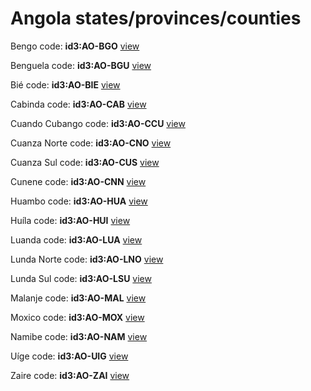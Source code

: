 # Angola states/provinces/counties
Bengo     code: **id3:AO-BGO**     [view](../export/geojson/medium/id3/ao/bgo.geojson)     


Benguela     code: **id3:AO-BGU**     [view](../export/geojson/medium/id3/ao/bgu.geojson)     


Bié     code: **id3:AO-BIE**     [view](../export/geojson/medium/id3/ao/bie.geojson)     


Cabinda     code: **id3:AO-CAB**     [view](../export/geojson/medium/id3/ao/cab.geojson)     


Cuando Cubango     code: **id3:AO-CCU**     [view](../export/geojson/medium/id3/ao/ccu.geojson)     


Cuanza Norte     code: **id3:AO-CNO**     [view](../export/geojson/medium/id3/ao/cno.geojson)     


Cuanza Sul     code: **id3:AO-CUS**     [view](../export/geojson/medium/id3/ao/cus.geojson)     


Cunene     code: **id3:AO-CNN**     [view](../export/geojson/medium/id3/ao/cnn.geojson)     


Huambo     code: **id3:AO-HUA**     [view](../export/geojson/medium/id3/ao/hua.geojson)     


Huíla     code: **id3:AO-HUI**     [view](../export/geojson/medium/id3/ao/hui.geojson)     


Luanda     code: **id3:AO-LUA**     [view](../export/geojson/medium/id3/ao/lua.geojson)     


Lunda Norte     code: **id3:AO-LNO**     [view](../export/geojson/medium/id3/ao/lno.geojson)     


Lunda Sul     code: **id3:AO-LSU**     [view](../export/geojson/medium/id3/ao/lsu.geojson)     


Malanje     code: **id3:AO-MAL**     [view](../export/geojson/medium/id3/ao/mal.geojson)     


Moxico     code: **id3:AO-MOX**     [view](../export/geojson/medium/id3/ao/mox.geojson)     


Namibe     code: **id3:AO-NAM**     [view](../export/geojson/medium/id3/ao/nam.geojson)     


Uíge     code: **id3:AO-UIG**     [view](../export/geojson/medium/id3/ao/uig.geojson)     


Zaire     code: **id3:AO-ZAI**     [view](../export/geojson/medium/id3/ao/zai.geojson)     

